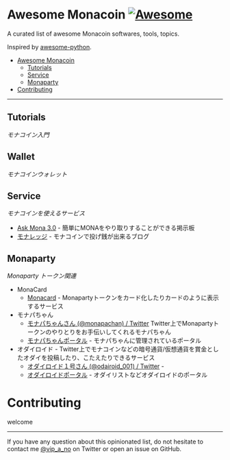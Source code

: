 # Awesome Monacoin [![Awesome](https://cdn.rawgit.com/sindresorhus/awesome/d7305f38d29fed78fa85652e3a63e154dd8e8829/media/badge.svg)](https://github.com/sindresorhus/awesome)

A curated list of awesome Monacoin softwares, tools, topics.

Inspired by [awesome-python](https://github.com/vinta/awesome-python).

- [Awesome Monacoin](#awesome-monacoin)
    - [Tutorials](#tutorials)
    - [Service](#service)
    - [Monaparty](#monaparty)
- [Contributing](#contributing)

---

## Tutorials

*モナコイン入門*

## Wallet

*モナコインウォレット*

## Service

*モナコインを使えるサービス*

* [Ask Mona 3\.0](https://web3.askmona.org/) - 簡単にMONAをやり取りすることができる掲示板
* [モナレッジ](https://monaledge.com/) - モナコインで投げ銭が出来るブログ

## Monaparty

*Monaparty トークン関連*

* MonaCard
  * [Monacard](https://card.mona.jp/) - Monapartyトークンをカード化したりカードのように表示するサービス
* モナパちゃん
  * [モナパちゃんさん \(@monapachan\) / Twitter](https://twitter.com/monapachan) Twitter上でMonapartyトークンのやりとりをお手伝いしてくれるモナパちゃん
  * [モナパちゃんポータル](https://monapachan.komikikaku.com/) - モナパちゃんに管理されているポータル
* オダイロイド - Twitter上でモナコインなどの暗号通貨/仮想通貨を賞金としたオダイを投稿したり、こたえたりできるサービス
  * [オダイロイド１号さん \(@odairoid\_001\) / Twitter](https://twitter.com/odairoid_001) - 
  * [オダイロイドポータル](https://odairoid.komikikaku.com/) - オダイリストなどオダイロイドのポータル

# Contributing

welcome

<!--
Your contributions are always welcome! Please take a look at the [contribution guidelines](https://github.com/vinta/awesome-python/blob/master/CONTRIBUTING.md) first.

I will keep some pull requests open if I'm not sure whether those libraries are awesome, you could [vote for them](./pulls) by adding :+1: to them. Pull requests will be merged when their votes reach **20**.
-->
- - -

If you have any question about this opinionated list, do not hesitate to contact me [@vip_a_no](https://twitter.com/vip_a_no) on Twitter or open an issue on GitHub.
